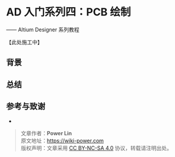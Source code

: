 # AD 入门系列四：PCB 绘制

—— Altium Designer 系列教程

【此处施工中】

## 背景

## 总结

## 参考与致谢

- []()

> 文章作者：**Power Lin**  
> 原文地址：<https://wiki-power.com>  
> 版权声明：文章采用 [CC BY-NC-SA 4.0](https://creativecommons.org/licenses/by/4.0/deed.zh) 协议，转载请注明出处。
